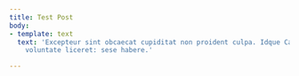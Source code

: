 ```yaml
---
title: Test Post
body:
- template: text
  text: 'Excepteur sint obcaecat cupiditat non proident culpa. Idque Caesaris facere
    voluntate liceret: sese habere.'

---
```

